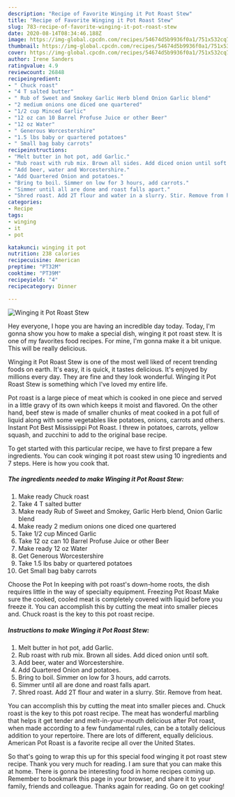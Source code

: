```yaml
---
description: "Recipe of Favorite Winging it Pot Roast Stew"
title: "Recipe of Favorite Winging it Pot Roast Stew"
slug: 783-recipe-of-favorite-winging-it-pot-roast-stew
date: 2020-08-14T08:34:46.188Z
image: https://img-global.cpcdn.com/recipes/54674d5b9936f0a1/751x532cq70/winging-it-pot-roast-stew-recipe-main-photo.jpg
thumbnail: https://img-global.cpcdn.com/recipes/54674d5b9936f0a1/751x532cq70/winging-it-pot-roast-stew-recipe-main-photo.jpg
cover: https://img-global.cpcdn.com/recipes/54674d5b9936f0a1/751x532cq70/winging-it-pot-roast-stew-recipe-main-photo.jpg
author: Irene Sanders
ratingvalue: 4.9
reviewcount: 26848
recipeingredient:
- " Chuck roast"
- "4 T salted butter"
- " Rub of Sweet and Smokey Garlic Herb blend Onion Garlic blend"
- "2 medium onions one diced one quartered"
- "1/2 cup Minced Garlic"
- "12 oz can 10 Barrel Profuse Juice or other Beer"
- "12 oz Water"
- " Generous Worcestershire"
- "1.5 lbs baby or quartered potatoes"
- " Small bag baby carrots"
recipeinstructions:
- "Melt butter in hot pot, add Garlic."
- "Rub roast with rub mix. Brown all sides. Add diced onion until soft."
- "Add beer, water and Worcestershire."
- "Add Quartered Onion and potatoes."
- "Bring to boil. Simmer on low for 3 hours, add carrots."
- "Simmer until all are done and roast falls apart."
- "Shred roast. Add 2T flour and water in a slurry. Stir. Remove from heat."
categories:
- Recipe
tags:
- winging
- it
- pot

katakunci: winging it pot 
nutrition: 238 calories
recipecuisine: American
preptime: "PT32M"
cooktime: "PT39M"
recipeyield: "4"
recipecategory: Dinner

---
```



![Winging it Pot Roast Stew](https://img-global.cpcdn.com/recipes/54674d5b9936f0a1/751x532cq70/winging-it-pot-roast-stew-recipe-main-photo.jpg)

Hey everyone, I hope you are having an incredible day today. Today, I'm gonna show you how to make a special dish, winging it pot roast stew. It is one of my favorites food recipes. For mine, I'm gonna make it a bit unique. This will be really delicious.

Winging it Pot Roast Stew is one of the most well liked of recent trending foods on earth. It's easy, it is quick, it tastes delicious. It's enjoyed by millions every day. They are fine and they look wonderful. Winging it Pot Roast Stew is something which I've loved my entire life.

Pot roast is a large piece of meat which is cooked in one piece and served in a little gravy of its own which keeps it moist and flavored. On the other hand, beef stew is made of smaller chunks of meat cooked in a pot full of liquid along with some vegetables like potatoes, onions, carrots and others. Instant Pot Best Mississippi Pot Roast. I threw in potatoes, carrots, yellow squash, and zucchini to add to the original base recipe.


To get started with this particular recipe, we have to first prepare a few ingredients. You can cook winging it pot roast stew using 10 ingredients and 7 steps. Here is how you cook that.

<!--inarticleads1-->

##### The ingredients needed to make Winging it Pot Roast Stew:

1. Make ready  Chuck roast
1. Take 4 T salted butter
1. Make ready  Rub of Sweet and Smokey, Garlic Herb blend, Onion Garlic blend
1. Make ready 2 medium onions one diced one quartered
1. Take 1/2 cup Minced Garlic
1. Take 12 oz can 10 Barrel Profuse Juice or other Beer
1. Make ready 12 oz Water
1. Get  Generous Worcestershire
1. Take 1.5 lbs baby or quartered potatoes
1. Get  Small bag baby carrots


Choose the Pot In keeping with pot roast&#39;s down-home roots, the dish requires little in the way of specialty equipment. Freezing Pot Roast Make sure the cooked, cooled meat is completely covered with liquid before you freeze it. You can accomplish this by cutting the meat into smaller pieces and. Chuck roast is the key to this pot roast recipe. 

<!--inarticleads2-->

##### Instructions to make Winging it Pot Roast Stew:

1. Melt butter in hot pot, add Garlic.
1. Rub roast with rub mix. Brown all sides. Add diced onion until soft.
1. Add beer, water and Worcestershire.
1. Add Quartered Onion and potatoes.
1. Bring to boil. Simmer on low for 3 hours, add carrots.
1. Simmer until all are done and roast falls apart.
1. Shred roast. Add 2T flour and water in a slurry. Stir. Remove from heat.


You can accomplish this by cutting the meat into smaller pieces and. Chuck roast is the key to this pot roast recipe. The meat has wonderful marbling that helps it get tender and melt-in-your-mouth delicious after Pot roast, when made according to a few fundamental rules, can be a totally delicious addition to your repertoire. There are lots of different, equally delicious. American Pot Roast is a favorite recipe all over the United States. 

So that's going to wrap this up for this special food winging it pot roast stew recipe. Thank you very much for reading. I am sure that you can make this at home. There is gonna be interesting food in home recipes coming up. Remember to bookmark this page in your browser, and share it to your family, friends and colleague. Thanks again for reading. Go on get cooking!
